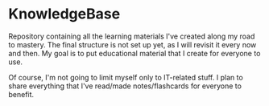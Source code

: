 # KnowledgeBase
Repository containing all the learning materials I've created along my road to mastery. The final structure is not set up yet,
as I will revisit it every now and then. My goal is to put educational material that I create for everyone to use.

Of course, I'm not going to limit myself only to IT-related stuff. I plan to share everything that I've read/made notes/flashcards for everyone to benefit. 
